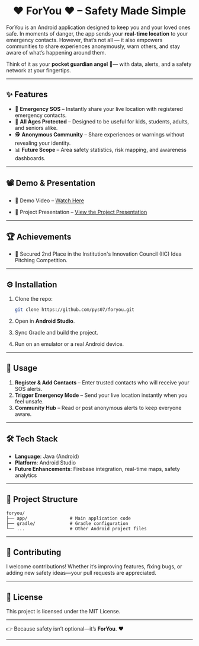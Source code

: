 <h1 align="center"> ♥ ForYou ♥ – Safety Made Simple </h1>

ForYou is an Android application designed to keep you and your loved ones safe.
In moments of danger, the app sends your **real-time location** to your emergency contacts. However, that’s not all — it also empowers communities to share experiences anonymously, warn others, and stay aware of what’s happening around them.

Think of it as your **pocket guardian angel** 🪽— with data, alerts, and a safety network at your fingertips.

---

## ✨ Features

* 📍 **Emergency SOS** – Instantly share your live location with registered emergency contacts.
* 👫 **All Ages Protected** – Designed to be useful for kids, students, adults, and seniors alike.
* 🕵️ **Anonymous Community** – Share experiences or warnings without revealing your identity.
* 📊 **Future Scope** – Area safety statistics, risk mapping, and awareness dashboards.

---

## 📽️ Demo & Presentation

* 🎥 Demo Video – [Watch Here](https://youtu.be/PorbJP3cdTI)

* 📑 Project Presentation – [View the Project Presentation](./demo/)

---

## 🏆 Achievements

* 🥈 Secured 2nd Place in the Institution's Innovation Council (IIC) Idea Pitching Competition.

---

## ⚙️ Installation

1. Clone the repo:

   ```bash
   git clone https://github.com/pys07/foryou.git
   ```
2. Open in **Android Studio**.
3. Sync Gradle and build the project.
4. Run on an emulator or a real Android device.

---

## 🚀 Usage

1. **Register & Add Contacts** – Enter trusted contacts who will receive your SOS alerts.
2. **Trigger Emergency Mode** – Send your live location instantly when you feel unsafe.
3. **Community Hub** – Read or post anonymous alerts to keep everyone aware.

---

## 🛠️ Tech Stack

* **Language**: Java (Android)
* **Platform**: Android Studio
* **Future Enhancements**: Firebase integration, real-time maps, safety analytics

---

## 📂 Project Structure

```
foryou/
├── app/                # Main application code
├── gradle/             # Gradle configuration
└── ...                 # Other Android project files
```

---

## 🤝 Contributing

I welcome contributions! Whether it’s improving features, fixing bugs, or adding new safety ideas—your pull requests are appreciated.

---

## 📜 License

This project is licensed under the MIT License.

---

👉 Because safety isn’t optional—it’s **ForYou**. ❤️

---
